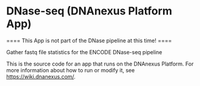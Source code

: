 <!-- dx-header -->
# DNase-seq (DNAnexus Platform App)

==== This App is not part of the DNase pipeline at this time! ====

Gather fastq file statistics for the ENCODE DNase-seq pipeline

This is the source code for an app that runs on the DNAnexus Platform.
For more information about how to run or modify it, see
https://wiki.dnanexus.com/.
<!-- /dx-header -->


